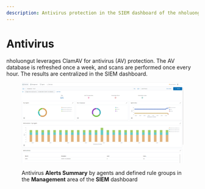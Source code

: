 ```yaml
---
description: Antivirus protection in the SIEM dashboard of the nholuongut Portal
---
```


# Antivirus

nholuongut leverages ClamAV for antivirus (AV) protection. The AV database is refreshed once a week, and scans are performed once every hour. The results are centralized in the SIEM dashboard.

<figure><img src="../../.gitbook/assets/image (412).png" alt=""><figcaption><p>Antivirus <strong>Alerts Summary</strong> by agents and defined rule groups in the <strong>Management</strong> area of the <strong>SIEM</strong> dashboard</p></figcaption></figure>

